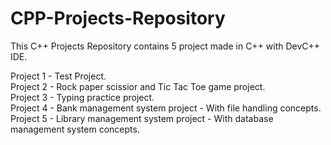 # CPP-Projects-Repository
This C++ Projects Repository contains 5 project made in C++ with DevC++ IDE. 

Project 1 - Test Project.              							
Project 2 - Rock paper scissior and Tic Tac Toe game project.						
Project 3 - Typing practice project.							
Project 4 - Bank management system project     - With file handling concepts.				
Project 5 - Library management system project  - With database management system concepts.							

 
